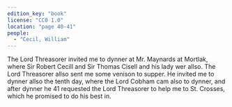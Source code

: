 ```yaml
---
edition_key: "book"
license: "CC0 1.0"
location: "page 40-41"
people:
  - "Cecil, William"
---
```

The Lord Threasorer invited me to dynner at Mr. Maynards
at Mortlak, where Sir Robert Cecill and Sir Thomas Cisell and
his lady wer allso. The Lord Threasorer allso sent me some
venison to supper. He invited me to dynner allso the tenth day,
where the Lord Cobham cam also to dynner, and after dynner he
41 requested the Lord Threasorer to help me to St. Crosses, which
he promised to do his best in.
